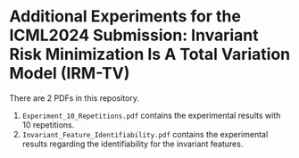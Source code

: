 # Additional Experiments for the ICML2024 Submission: Invariant Risk Minimization Is A Total Variation Model (IRM-TV)
There are 2 PDFs in this repository.
1. `Experiment_10_Repetitions.pdf` contains the experimental results with 10 repetitions.
2. `Invariant_Feature_Identifiability.pdf` contains the experimental results regarding the identifiability for the invariant features.

